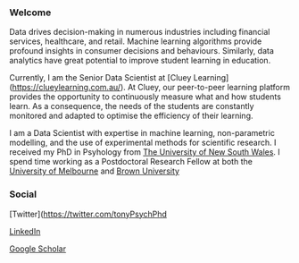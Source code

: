 ### Welcome
Data drives decision-making in numerous industries including financial services, healthcare, and retail. Machine learning algorithms provide profound insights in consumer decisions and behaviours. Similarly, data analytics have great potential to improve student learning in education.

Currently, I am the Senior Data Scientist at [Cluey Learning] (https://clueylearning.com.au/). At Cluey, our peer-to-peer learning platform provides the opportunity to continuously measure what and how students learn. As a consequence, the needs of the students are constantly monitored and adapted to optimise the efficiency of their learning.

I am a Data Scientist with expertise in machine learning, non-parametric modelling, and the use of experimental methods for scientific research. I received my PhD in Psyhology from [The University of New South Wales](https://www.unsw.edu.au/). I spend time working as a Postdoctoral Research Fellow at both the [University of Melbourne](https://www.unimelb.edu.au/) and [Brown University](https://www.brown.edu/)

### Social
[Twitter](https://twitter.com/tonyPsychPhd

[LinkedIn](https://www.linkedin.com/in/dr-tony-wang-0a504444/)

[Google Scholar](https://scholar.google.com.au/citations?user=bw-Bdl8AAAAJ&hl=en)
